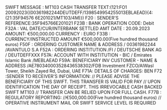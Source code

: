 SWIFT MESSAGE : MT103 CASH TRANSFER
TEXT:(121:FO1
20092023{(00361982244DEUTDEFF/1398549954255013EBLAEAD){4:(21:35F94576
6E201021/MT103/4M)})
F20 : SENDER'S REFERENCE:35F945766E201021
F23B : BANK OPERATION CODE: Debit
F32A : VAL DATE/CUR/INTERBANK SETTLED AMT
DATE : 20.09.2023
AMOUNT: €500,000.00
CURRENCY : EURO
F33B : CURRENCY/INSTRUCTED AMOUNT
€500,000.00(Five hundred thousand euros)
F50F : ORDERING CUSTOMER NAME & ADDRESS
/ 00361982244 /AVANTULO S.A
F52A : ORDERING INSTITUTION /FI
/ DEUTSCHE BANK AG / DEUTDEFFXXX
F57A: ACCOUNT WITH INSTITUTION - BIC
/ Emirates Islamic Bank /MEBLAEAD
F59A: BENEFICIARY INV CUSTOMER - NAME & ADDRESS
/AE780340003528436538302/FDB Investment FZCO/AlWasl Tower, Sheikh
Zayed Rd, Dubai, UAE
F71A: DETAILS OF CHARGES: BEN
F72 :SENDER TO RECEIVER'S INFORMATION:
// PLEASE ADVISE THE BENEFICIARY OF THIS SWIFT. THIS TRANSFER IS VALID
FOR PAY
// UPON IDENTIFICATION THE DAY OF RECEIPT. THIS IRREVOCABLE CASH
BACKED SWIFT MT103
// TRANSFER CAN BE RELIED UPON FOR FULL CASH.
F77B : REGULATORY REPORTING:
//€500,000.00(Five hundred thousand euros)
// OPERATIVE INSTRUMENT MAIL OR SWIFT SERVICE LEVEL IS REQUIRED
